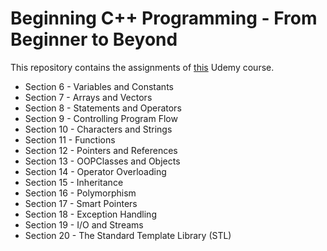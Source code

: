 # Beginning C++ Programming - From Beginner to Beyond

This repository contains the assignments of [this](https://www.udemy.com/beginning-c-plus-plus-programming/) Udemy course.

- Section 6 - Variables and Constants
- Section 7 - Arrays and Vectors
- Section 8 - Statements and Operators
- Section 9 - Controlling Program Flow
- Section 10 - Characters and Strings
- Section 11 - Functions
- Section 12 - Pointers and References
- Section 13 - OOPClasses and Objects
- Section 14 - Operator Overloading
- Section 15 - Inheritance
- Section 16 - Polymorphism
- Section 17 - Smart Pointers
- Section 18 - Exception Handling
- Section 19 - I/O and Streams
- Section 20 - The Standard Template Library (STL)
